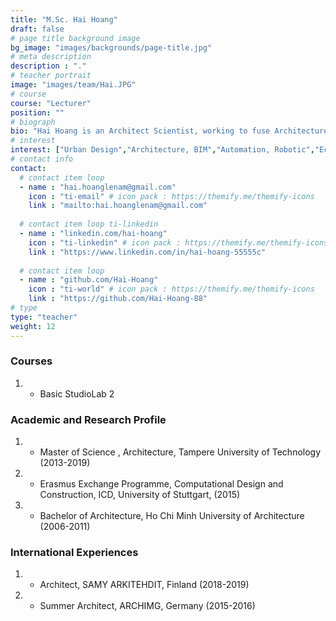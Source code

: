 ```yaml
---
title: "M.Sc. Hai Hoang"
draft: false
# page title background image
bg_image: "images/backgrounds/page-title.jpg"
# meta description
description : "."
# teacher portrait
image: "images/team/Hai.JPG"
# course
course: "Lecturer"
position: ""
# biograph
bio: "Hai Hoang is an Architect Scientist, working to fuse Architecture, Cities, and Technology. He oversees the integration of diverse decentralized stakeholders. His belief is win-win scenarios, where all disciplines gain benefits based on trust, knowledge, and sharing. That drives Hai forward with his daily tasks as contributor to better communities"
# interest
interest: ["Urban Design","Architecture, BIM","Automation, Robotic","Economic"]
# contact info
contact:
  # contact item loop
  - name : "hai.hoanglenam@gmail.com"
    icon : "ti-email" # icon pack : https://themify.me/themify-icons
    link : "mailto:hai.hoanglenam@gmail.com"
  
  # contact item loop ti-linkedin
  - name : "linkedin.com/hai-hoang"
    icon : "ti-linkedin" # icon pack : https://themify.me/themify-icons
    link : "https://www.linkedin.com/in/hai-hoang-55555c"
    
  # contact item loop
  - name : "github.com/Hai-Hoang"
    icon : "ti-world" # icon pack : https://themify.me/themify-icons
    link : "https://github.com/Hai-Hoang-88"
# type
type: "teacher"
weight: 12
---
```


### Courses
1. *	Basic StudioLab 2


### Academic and Research Profile
1. *	Master of Science , Architecture, Tampere University of Technology (2013-2019)
1. *	Erasmus Exchange Programme, Computational Design and Construction, ICD, University of Stuttgart, (2015)
1. *	Bachelor of Architecture, Ho Chi Minh University of Architecture (2006-2011)

### International Experiences
1. *	Architect, SAMY ARKITEHDIT, Finland (2018-2019)
1. *	Summer Architect, ARCHIMG, Germany (2015-2016)




